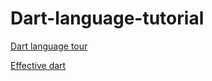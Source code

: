 # Dart-language-tutorial

[Dart language tour](https://github.com/leroylau/Dart-language-tutorial/blob/master/tour.md)

[Effective dart]()

